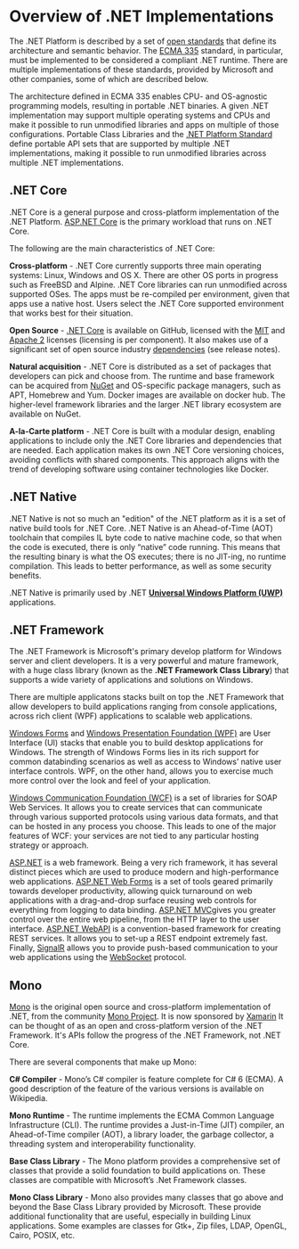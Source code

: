 # Overview of .NET Implementations

The .NET Platform is described by a set of [open standards](https://github.com/dotnet/coreclr/blob/master/Documentation/project-docs/dotnet-standards.md) that define its architecture and semantic behavior. The [ECMA 335](https://github.com/dotnet/coreclr/blob/master/Documentation/project-docs/dotnet-standards.md#ecma-335---cli) standard, in particular, must be implemented to be considered a compliant .NET runtime. There are multiple implementations of these standards, provided by Microsoft and other companies, some of which are described below.

The architecture defined in ECMA 335 enables CPU- and OS-agnostic programming models, resulting in portable .NET binaries. A given .NET implementation may support multiple operating systems and CPUs and make it possible to run unmodified libraries and apps on multiple of those configurations. Portable Class Libraries and the [.NET Platform Standard](https://github.com/dotnet/corefx/blob/master/Documentation/project-docs/standard-platform.md) define portable API sets that are supported by multiple .NET implementations, making it possible to run unmodified libraries across multiple .NET implementations.

## .NET Core

.NET Core is a general purpose and cross-platform implementation of the .NET Platform. [ASP.NET Core](https://github.com/aspnet/home) is the primary workload that runs on .NET Core.

The following are the main characteristics of .NET Core:

**Cross-platform** - .NET Core currently supports three main operating systems: Linux, Windows and OS X. There are other OS ports in progress such as FreeBSD and Alpine. .NET Core libraries can run unmodified across supported OSes. The apps must be re-compiled per environment, given that apps use a native host. Users select the .NET Core supported environment that works best for their situation.

**Open Source** - [.NET Core](https://github.com/dotnet/core) is available on GitHub, licensed with the [MIT](https://github.com/dotnet/coreclr/blob/master/LICENSE.TXT) and [Apache 2](https://github.com/dotnet/roslyn/blob/master/License.txt) licenses (licensing is per component). It also makes use of a significant set of open source industry [dependencies](https://github.com/dotnet/core/releases) (see release notes). 

**Natural acquisition** - .NET Core is distributed as a set of packages that developers can pick and choose from. The runtime and base framework can be acquired from [NuGet](http://www.nuget.org/) and OS-specific package managers, such as APT, Homebrew and Yum. Docker images are available on docker hub. The higher-level framework libraries and the larger .NET library ecosystem are available on NuGet. 

**A-la-Carte platform** - .NET Core is built with a modular design, enabling applications to include only the .NET Core libraries and dependencies that are needed. Each application makes its own .NET Core versioning choices, avoiding conflicts with shared components. This approach aligns with the trend of developing software using container technologies like Docker.

## .NET Native

.NET Native is not so much an "edition" of the .NET platform as it is a set of native build tools for .NET Core. .NET Native is an Ahead-of-Time (AOT) toolchain that compiles IL byte code to native machine code, so that when the code is executed, there is only “native” code running. This means that the resulting binary is what the OS executes; there is no JIT-ing, no runtime compilation. This leads to better performance, as well as some security benefits.

.NET Native is primarily used by .NET **[Universal Windows Platform (UWP)](https://msdn.microsoft.com/en-us/library/windows/apps/dn726767.aspx)** applications.

## .NET Framework

The .NET Framework is Microsoft's primary develop platform for Windows server and client developers. It is a very powerful and mature framework, with a huge class library (known as the **.NET Framework Class Library**) that supports a wide variety of applications and solutions on Windows.

There are multiple applicatons stacks built on top the .NET Framework that allow developers to build applications ranging from console applications, across rich client (WPF) applications to scalable web applications.

[Windows Forms](https://msdn.microsoft.com/en-us/library/dd30h2yb%28v=vs.110%29.aspx) and [Windows Presentation Foundation (WPF)](https://msdn.microsoft.com/en-us/library/ms754130%28v=vs.110%29.aspx) are User Interface (UI) stacks that enable you to build desktop applications for Windows. The strength of Windows Forms lies in its rich support for common databinding scenarios as well as access to Windows’ native user interface controls. WPF, on the other hand, allows you to exercise much more control over the look and feel of your application. 

[Windows Communication Foundation (WCF)](https://msdn.microsoft.com/en-us/library/ms731082%28v=vs.110%29.aspx) is a set of libraries for SOAP Web Services. It allows you to create services that can communicate through various supported protocols using various data formats, and that can be hosted in any process you choose. This leads to one of the major features of WCF: your services are not tied to any particular hosting strategy or approach.

[ASP.NET](http://www.asp.net/) is a web framework. Being a very rich framework, it has several distinct pieces which are used to produce modern and high-performance web applications. [ASP.NET Web Forms](http://www.asp.net/web-forms) is a set of tools geared primarily towards developer productivity, allowing quick turnaround on web applications with a drag-and-drop surface reusing web controls for everything from logging to data binding. [ASP.NET MVC](http://www.asp.net/mvc)gives you greater control over the entire web pipeline, from the HTTP layer to the user interface. [ASP.NET WebAPI](http://www.asp.net/web-api) is a convention-based framework for creating REST services. It allows you to set-up a REST endpoint extremely fast. Finally, [SignalR](http://www.asp.net/signalr) allows you to provide push-based communication to your web applications using the [WebSocket](https://en.wikipedia.org/wiki/WebSocket) protocol.

## Mono

[Mono](http://www.mono-project.com/docs/about-mono/) is the original open source and cross-platform implementation of .NET, from the community [Mono Project](http://mono-project.com). It is now sponsored by [Xamarin](http://xamarin.com) It can be thought of as an open and cross-platform version of the .NET Framework. It's APIs follow the progress of the .NET Framework, not .NET Core.

There are several components that make up Mono:

**C# Compiler** - Mono’s C# compiler is feature complete for C# 6 (ECMA). A good description of the feature of the various versions is available on Wikipedia.

**Mono Runtime** - The runtime implements the ECMA Common Language Infrastructure (CLI). The runtime provides a Just-in-Time (JIT) compiler, an Ahead-of-Time compiler (AOT), a library loader, the garbage collector, a threading system and interoperability functionality.

**Base Class Library** - The Mono platform provides a comprehensive set of classes that provide a solid foundation to build applications on. These classes are compatible with Microsoft’s .Net Framework classes.

**Mono Class Library** - Mono also provides many classes that go above and beyond the Base Class Library provided by Microsoft. These provide additional functionality that are useful, especially in building Linux applications. Some examples are classes for Gtk+, Zip files, LDAP, OpenGL, Cairo, POSIX, etc.

